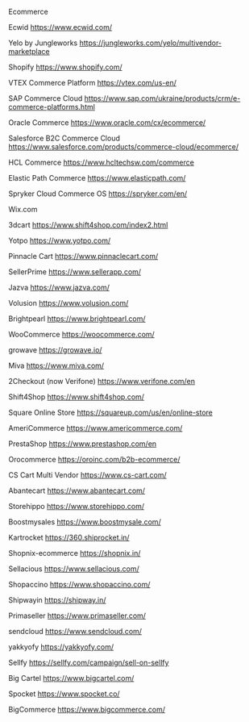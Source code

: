 Ecommerce

Ecwid
https://www.ecwid.com/

Yelo by Jungleworks
https://jungleworks.com/yelo/multivendor-marketplace

Shopify
https://www.shopify.com/


VTEX Commerce Platform
https://vtex.com/us-en/

SAP Commerce Cloud
https://www.sap.com/ukraine/products/crm/e-commerce-platforms.html

Oracle Commerce
https://www.oracle.com/cx/ecommerce/

Salesforce B2C Commerce Cloud
https://www.salesforce.com/products/commerce-cloud/ecommerce/

HCL Commerce
https://www.hcltechsw.com/commerce

Elastic Path Commerce
https://www.elasticpath.com/

Spryker Cloud Commerce OS
https://spryker.com/en/


Wix.com


3dcart
https://www.shift4shop.com/index2.html

Yotpo
https://www.yotpo.com/

Pinnacle Cart
https://www.pinnaclecart.com/

SellerPrime
https://www.sellerapp.com/

Jazva
https://www.jazva.com/

Volusion
https://www.volusion.com/


Brightpearl
https://www.brightpearl.com/

WooCommerce
https://woocommerce.com/

growave
https://growave.io/



Miva 
https://www.miva.com/

2Checkout (now Verifone)
https://www.verifone.com/en



Shift4Shop
https://www.shift4shop.com/


Square Online Store
https://squareup.com/us/en/online-store


AmeriCommerce
https://www.americommerce.com/



PrestaShop
https://www.prestashop.com/en


Orocommerce
https://oroinc.com/b2b-ecommerce/


CS Cart Multi Vendor
https://www.cs-cart.com/



Abantecart
https://www.abantecart.com/


Storehippo
https://www.storehippo.com/

Boostmysales
https://www.boostmysale.com/



Kartrocket
https://360.shiprocket.in/


Shopnix-ecommerce
https://shopnix.in/


Sellacious
https://www.sellacious.com/


Shopaccino
https://www.shopaccino.com/

Shipwayin
https://shipway.in/

Primaseller
https://www.primaseller.com/

sendcloud
https://www.sendcloud.com/

yakkyofy
https://yakkyofy.com/


Sellfy
https://sellfy.com/campaign/sell-on-sellfy

Big Cartel
https://www.bigcartel.com/

Spocket
https://www.spocket.co/



BigCommerce
https://www.bigcommerce.com/

